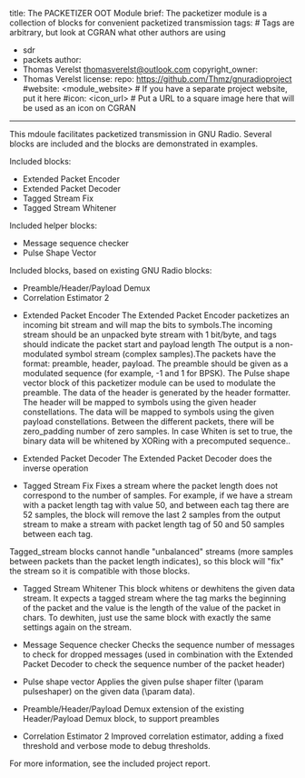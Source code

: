 title: The PACKETIZER OOT Module
brief: The packetizer module is a collection of blocks for convenient packetized transmission
tags: # Tags are arbitrary, but look at CGRAN what other authors are using
  - sdr
  - packets
author:
  - Thomas Verelst <thomasverelst@outlook.com>
copyright_owner:
  - Thomas Verelst
license:
repo: 
	https://github.com/Thmz/gnuradioproject
#website: <module_website> # If you have a separate project website, put it here
#icon: <icon_url> # Put a URL to a square image here that will be used as an icon on CGRAN
---

This mdoule facilitates packetized transmission in GNU Radio. Several blocks are included and the blocks are demonstrated in examples.

Included blocks:
- Extended Packet Encoder
- Extended Packet Decoder
- Tagged Stream Fix
- Tagged Stream Whitener

Included helper blocks:
- Message sequence checker
- Pulse Shape Vector

Included blocks, based on existing GNU Radio blocks:
- Preamble/Header/Payload Demux
- Correlation Estimator 2


* Extended Packet Encoder 
The Extended Packet Encoder packetizes an incoming bit stream and will map the bits to symbols.The incoming stream should be an unpacked byte stream with 1 bit/byte, and tags should indicate the packet start and payload length The output is a non-modulated symbol stream (complex samples).The packets have the format: preamble, header, payload. The preamble should be given as a modulated sequence (for example, -1 and 1 for BPSK). The Pulse shape vector block of this packetizer module can be used to modulate the preamble. The data of the header is generated by the header formatter. The header will be mapped to symbols using the given header constellations. The data will be mapped to symbols using the given payload constellations. Between the different packets, there will be zero_padding number of zero samples. In case Whiten is set to true, the binary data will be whitened by XORing with a precomputed sequence..

* Extended Packet Decoder
The Extended Packet Decoder does the inverse operation

* Tagged Stream Fix
Fixes a stream where the packet length does not correspond to the number of samples.  For example, if we have a stream with a packet length tag with value 50, and between each tag there are 52 samples,
the block will remove the last 2 samples from the output stream to make a stream with packet length tag of 50 and 50 samples between each tag.

Tagged_stream blocks cannot handle "unbalanced" streams (more samples between packets than the packet length indicates), so this block will "fix" the stream so it is compatible with those blocks.

* Tagged Stream Whitener
This block whitens or dewhitens the given data stream. It expects a tagged stream where the tag marks the beginning of the packet and the value is the length of the value of the packet in chars. To dewhiten, just use the same block with exactly the same settings again on the stream.

* Message Sequence checker
Checks the sequence number of messages to check for dropped messages (used in combination with the Extended Packet Decoder to check the sequence number of the packet header)

* Pulse shape vector
Applies the given pulse shaper filter (\param pulseshaper) on the given data (\param data).

* Preamble/Header/Payload Demux
extension of the existing  Header/Payload Demux block, to support preambles

* Correlation Estimator 2
Improved correlation estimator, adding a fixed threshold and verbose mode to debug thresholds.


For more information, see the included project report. 
